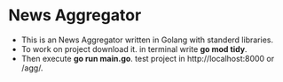 # News Aggregator
* This is an News Aggregator written in Golang with standerd libraries.
* To work on project download it. in terminal write __go mod tidy__.
* Then execute __go run main.go__. test project in http://localhost:8000 or /agg/.
